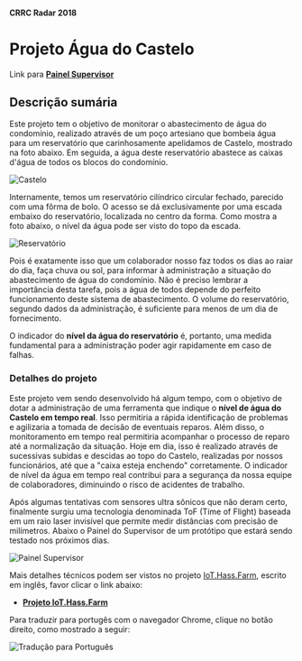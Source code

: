 #### CRRC Radar 2018

# Projeto Água do Castelo

Link para **[Painel Supervisor](http://recreiocanoas.ddns.net:8123 "Painel Supervisor")**
## Descrição sumária

Este projeto tem o objetivo de monitorar o abastecimento de água do condomínio, realizado através de um poço artesiano que bombeia água para um reservatório que carinhosamente apelidamos de Castelo, mostrado na foto abaixo. Em seguida, a água deste reservatório abastece as caixas d'água de todos os blocos do condomínio.

![Castelo](https://i.imgur.com/PHaHO0v.png)

Internamente, temos um reservatório cilíndrico circular fechado, parecido com uma fôrma de bolo. O acesso se dá exclusivamente por uma escada embaixo do reservatório, localizada no centro da forma. Como mostra a foto abaixo, o nível da água pode ser visto do topo da escada.

![Reservatório](https://i.imgur.com/1AcOmRi.png)

Pois é exatamente isso que um colaborador nosso faz todos os dias ao raiar do dia, faça chuva ou sol, para informar à administração a situação do abastecimento de água do condomínio. Não é preciso lembrar a importância desta tarefa, pois a água de todos depende do perfeito funcionamento deste sistema de abastecimento. O volume do reservatório, segundo dados da administração, é suficiente para menos de um dia de fornecimento.

O indicador do **nível da água do reservatório** é, portanto, uma medida fundamental para a administração poder agir rapidamente em caso de falhas.

### Detalhes do projeto

Este projeto vem sendo desenvolvido há algum tempo, com o objetivo de dotar a administração de uma ferramenta que indique o **nível de água do Castelo em tempo real**. Isso permitiria a rápida identificação de problemas e agilizaria a tomada de decisão de  eventuais reparos. Além disso, o monitoramento em tempo real permitiria acompanhar o processo de reparo até a normalização da situação. Hoje em dia, isso é realizado através de sucessivas subidas e descidas ao topo do Castelo, realizadas por nossos funcionários, até que a "caixa esteja enchendo" corretamente. O indicador de nível da água em tempo real contribui  para a segurança da nossa equipe de colaboradores, diminuindo o risco de acidentes de trabalho. 

Após algumas tentativas com sensores ultra sônicos que não deram certo, finalmente surgiu uma tecnologia denominada ToF (Time of Flight) baseada em um raio laser invisível que permite medir distâncias com precisão de milímetros. Abaixo o Painel do Supervisor de um protótipo que estará sendo testado nos próximos dias.

![Painel Supervisor](https://i.imgur.com/rWDB3bC.png)

Mais detalhes técnicos podem ser vistos no projeto [IoT.Hass.Farm](https://github.com/josemotta/IoT.Hass.Farm "IoT.Hass.Farm"), escrito em inglês, favor clicar o link abaixo:

- **[ Projeto IoT.Hass.Farm](https://github.com/josemotta/IoT.Hass.Farm "IoT.Hass.Farm")**

Para traduzir para portugês com o navegador Chrome, clique no botão direito, como mostrado a seguir:

![Tradução para Português](https://i.imgur.com/9MAkKZ7.png)

